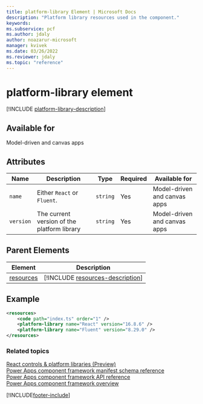 ```yaml
---
title: platform-library Element | Microsoft Docs
description: "Platform library resources used in the component."
keywords:
ms.subservice: pcf
ms.author: jdaly
author: noazarur-microsoft
manager: kvivek
ms.date: 03/26/2022
ms.reviewer: jdaly
ms.topic: "reference"
---
```


# platform-library element

[!INCLUDE [platform-library-description](includes/platform-library-description.md)]

## Available for

Model-driven and canvas apps

## Attributes

|Name|Description|Type|Required|Available for|
|--|--|--|--|-------|
|`name`|Either `React` or `Fluent`.|`string`|Yes|Model-driven and canvas apps|
|`version`|The current version of the platform library|`string`|Yes|Model-driven and canvas apps|

## Parent Elements

|Element|Description|
|--|--|
|[resources](resources.md)|[!INCLUDE [resources-description](includes/resources-description.md)]|


## Example

```xml
<resources>
    <code path="index.ts" order="1" />
	<platform-library name="React" version="16.8.6" />
	<platform-library name="Fluent" version="8.29.0" />
</resources>
```

### Related topics

[React controls & platform libraries (Preview) ](../react-controls-platform-libraries.md)<br />
[Power Apps component framework manifest schema reference](index.md)<br/>
[Power Apps component framework API reference](../reference/index.md)<br/>
[Power Apps component framework overview](../overview.md)


[!INCLUDE[footer-include](../../../includes/footer-banner.md)]